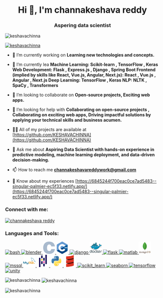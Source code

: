 <h1 align="center">Hi 👋, I'm channakeshava reddy</h1>
<h3 align="center">Aspering data scientist</h3>

<p align="left"> <img src="https://komarev.com/ghpvc/?username=keshavachinna&label=Profile%20views&color=0e75b6&style=flat" alt="keshavachinna" /> </p>

<p align="left"> <a href="https://github.com/ryo-ma/github-profile-trophy"><img src="https://github-profile-trophy.vercel.app/?username=keshavachinna" alt="keshavachinna" /></a> </p>

- 🔭 I’m currently working on **Learning new technologies and concepts.**

- 🌱 I’m currently lea **Machine Learning: Scikit-learn , TensorFlow , Keras Web Development: Flask , Express.js , Django , Spring Boot Frontend (implied by skills like React, Vue.js, Angular, Next.js): React , Vue.js , Angular , Next.js Deep Learning: TensorFlow , Keras NLP: NLTK , SpaCy , Transformers**

- 👯 I’m looking to collaborate on **Open-source projects, Exciting web apps.**

- 🤝 I’m looking for help with **Collaborating on open-source projects , Collaborating on exciting web apps, Driving impactful solutions by applying your technical skills and business acumen.**

- 👨‍💻 All of my projects are available at [https://github.com/KESHAVACHINNA](https://github.com/KESHAVACHINNA)

- 💬 Ask me about **Aspiring Data Scientist with hands-on experience in predictive modeling, machine learning deployment, and data-driven decision-making.**

- 📫 How to reach me **channakeshavareddywork@gmail.com**

- 📄 Know about my experiences [https://6845244f700eac0ce7ad5483--singular-palmier-ec5f33.netlify.app/](https://6845244f700eac0ce7ad5483--singular-palmier-ec5f33.netlify.app/)

<h3 align="left">Connect with me:</h3>
<p align="left">
<a href="https://linkedin.com/in/channakeshava reddy" target="blank"><img align="center" src="https://raw.githubusercontent.com/rahuldkjain/github-profile-readme-generator/master/src/images/icons/Social/linked-in-alt.svg" alt="channakeshava reddy" height="30" width="40" /></a>
</p>

<h3 align="left">Languages and Tools:</h3>
<p align="left"> <a href="https://www.gnu.org/software/bash/" target="_blank" rel="noreferrer"> <img src="https://www.vectorlogo.zone/logos/gnu_bash/gnu_bash-icon.svg" alt="bash" width="40" height="40"/> </a> <a href="https://www.blender.org/" target="_blank" rel="noreferrer"> <img src="https://download.blender.org/branding/community/blender_community_badge_white.svg" alt="blender" width="40" height="40"/> </a> <a href="https://www.cprogramming.com/" target="_blank" rel="noreferrer"> <img src="https://raw.githubusercontent.com/devicons/devicon/master/icons/c/c-original.svg" alt="c" width="40" height="40"/> </a> <a href="https://www.w3schools.com/cpp/" target="_blank" rel="noreferrer"> <img src="https://raw.githubusercontent.com/devicons/devicon/master/icons/cplusplus/cplusplus-original.svg" alt="cplusplus" width="40" height="40"/> </a> <a href="https://www.djangoproject.com/" target="_blank" rel="noreferrer"> <img src="https://cdn.worldvectorlogo.com/logos/django.svg" alt="django" width="40" height="40"/> </a> <a href="https://www.docker.com/" target="_blank" rel="noreferrer"> <img src="https://raw.githubusercontent.com/devicons/devicon/master/icons/docker/docker-original-wordmark.svg" alt="docker" width="40" height="40"/> </a> <a href="https://flask.palletsprojects.com/" target="_blank" rel="noreferrer"> <img src="https://www.vectorlogo.zone/logos/pocoo_flask/pocoo_flask-icon.svg" alt="flask" width="40" height="40"/> </a> <a href="https://www.mathworks.com/" target="_blank" rel="noreferrer"> <img src="https://upload.wikimedia.org/wikipedia/commons/2/21/Matlab_Logo.png" alt="matlab" width="40" height="40"/> </a> <a href="https://www.mongodb.com/" target="_blank" rel="noreferrer"> <img src="https://raw.githubusercontent.com/devicons/devicon/master/icons/mongodb/mongodb-original-wordmark.svg" alt="mongodb" width="40" height="40"/> </a> <a href="https://www.microsoft.com/en-us/sql-server" target="_blank" rel="noreferrer"> <img src="https://www.svgrepo.com/show/303229/microsoft-sql-server-logo.svg" alt="mssql" width="40" height="40"/> </a> <a href="https://www.mysql.com/" target="_blank" rel="noreferrer"> <img src="https://raw.githubusercontent.com/devicons/devicon/master/icons/mysql/mysql-original-wordmark.svg" alt="mysql" width="40" height="40"/> </a> <a href="https://pandas.pydata.org/" target="_blank" rel="noreferrer"> <img src="https://raw.githubusercontent.com/devicons/devicon/2ae2a900d2f041da66e950e4d48052658d850630/icons/pandas/pandas-original.svg" alt="pandas" width="40" height="40"/> </a> <a href="https://www.python.org" target="_blank" rel="noreferrer"> <img src="https://raw.githubusercontent.com/devicons/devicon/master/icons/python/python-original.svg" alt="python" width="40" height="40"/> </a> <a href="https://www.scala-lang.org" target="_blank" rel="noreferrer"> <img src="https://raw.githubusercontent.com/devicons/devicon/master/icons/scala/scala-original.svg" alt="scala" width="40" height="40"/> </a> <a href="https://scikit-learn.org/" target="_blank" rel="noreferrer"> <img src="https://upload.wikimedia.org/wikipedia/commons/0/05/Scikit_learn_logo_small.svg" alt="scikit_learn" width="40" height="40"/> </a> <a href="https://seaborn.pydata.org/" target="_blank" rel="noreferrer"> <img src="https://seaborn.pydata.org/_images/logo-mark-lightbg.svg" alt="seaborn" width="40" height="40"/> </a> <a href="https://www.tensorflow.org" target="_blank" rel="noreferrer"> <img src="https://www.vectorlogo.zone/logos/tensorflow/tensorflow-icon.svg" alt="tensorflow" width="40" height="40"/> </a> <a href="https://unity.com/" target="_blank" rel="noreferrer"> <img src="https://www.vectorlogo.zone/logos/unity3d/unity3d-icon.svg" alt="unity" width="40" height="40"/> </a> </p>

<p><img align="left" src="https://github-readme-stats.vercel.app/api/top-langs?username=keshavachinna&show_icons=true&locale=en&layout=compact" alt="keshavachinna" /></p>

<p>&nbsp;<img align="center" src="https://github-readme-stats.vercel.app/api?username=keshavachinna&show_icons=true&locale=en" alt="keshavachinna" /></p>

<p><img align="center" src="https://github-readme-streak-stats.herokuapp.com/?user=keshavachinna&" alt="keshavachinna" /></p>
